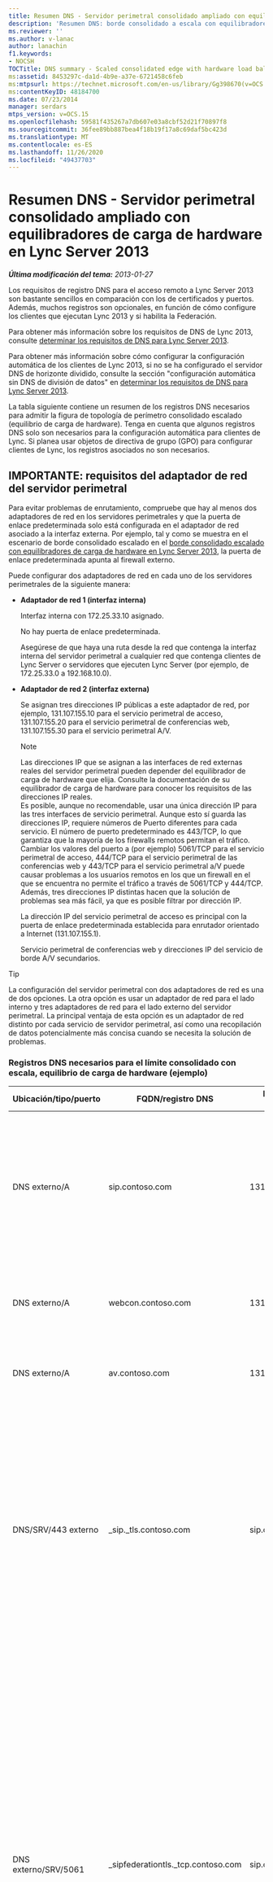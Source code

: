 ```yaml
---
title: Resumen DNS - Servidor perimetral consolidado ampliado con equilibradores de carga de hardware
description: 'Resumen DNS: borde consolidado a escala con equilibradores de carga de hardware.'
ms.reviewer: ''
ms.author: v-lanac
author: lanachin
f1.keywords:
- NOCSH
TOCTitle: DNS summary - Scaled consolidated edge with hardware load balancers
ms:assetid: 8453297c-da1d-4b9e-a37e-6721458c6feb
ms:mtpsurl: https://technet.microsoft.com/en-us/library/Gg398670(v=OCS.15)
ms:contentKeyID: 48184700
ms.date: 07/23/2014
manager: serdars
mtps_version: v=OCS.15
ms.openlocfilehash: 59581f435267a7db607e03a8cbf52d21f70897f8
ms.sourcegitcommit: 36fee89bb887bea4f18b19f17a8c69daf5bc423d
ms.translationtype: MT
ms.contentlocale: es-ES
ms.lasthandoff: 11/26/2020
ms.locfileid: "49437703"
---
```

# <a name="dns-summary---scaled-consolidated-edge-with-hardware-load-balancers-in-lync-server-2013"></a>Resumen DNS - Servidor perimetral consolidado ampliado con equilibradores de carga de hardware en Lync Server 2013

<div data-xmlns="http://www.w3.org/1999/xhtml">

<div class="topic" data-xmlns="http://www.w3.org/1999/xhtml" data-msxsl="urn:schemas-microsoft-com:xslt" data-cs="https://msdn.microsoft.com/">

<div data-asp="https://msdn2.microsoft.com/asp">



</div>

<div id="mainSection">

<div id="mainBody">

<span> </span>

_**Última modificación del tema:** 2013-01-27_

Los requisitos de registro DNS para el acceso remoto a Lync Server 2013 son bastante sencillos en comparación con los de certificados y puertos. Además, muchos registros son opcionales, en función de cómo configure los clientes que ejecutan Lync 2013 y si habilita la Federación.

Para obtener más información sobre los requisitos de DNS de Lync 2013, consulte [determinar los requisitos de DNS para Lync Server 2013](lync-server-2013-determine-dns-requirements.md).

Para obtener más información sobre cómo configurar la configuración automática de los clientes de Lync 2013, si no se ha configurado el servidor DNS de horizonte dividido, consulte la sección "configuración automática sin DNS de división de datos" en [determinar los requisitos de DNS para Lync Server 2013](lync-server-2013-determine-dns-requirements.md).

La tabla siguiente contiene un resumen de los registros DNS necesarios para admitir la figura de topología de perímetro consolidado escalado (equilibrio de carga de hardware). Tenga en cuenta que algunos registros DNS solo son necesarios para la configuración automática para clientes de Lync. Si planea usar objetos de directiva de grupo (GPO) para configurar clientes de Lync, los registros asociados no son necesarios.

<div>

## <a name="important-edge-server-network-adapter-requirements"></a>IMPORTANTE: requisitos del adaptador de red del servidor perimetral

Para evitar problemas de enrutamiento, compruebe que hay al menos dos adaptadores de red en los servidores perimetrales y que la puerta de enlace predeterminada solo está configurada en el adaptador de red asociado a la interfaz externa. Por ejemplo, tal y como se muestra en el escenario de borde consolidado escalado en el [borde consolidado escalado con equilibradores de carga de hardware en Lync Server 2013](lync-server-2013-scaled-consolidated-edge-with-hardware-load-balancers.md), la puerta de enlace predeterminada apunta al firewall externo.

Puede configurar dos adaptadores de red en cada uno de los servidores perimetrales de la siguiente manera:

  - **Adaptador de red 1 (interfaz interna)**
    
    Interfaz interna con 172.25.33.10 asignado.
    
    No hay puerta de enlace predeterminada.
    
    Asegúrese de que haya una ruta desde la red que contenga la interfaz interna del servidor perimetral a cualquier red que contenga clientes de Lync Server o servidores que ejecuten Lync Server (por ejemplo, de 172.25.33.0 a 192.168.10.0).

  - **Adaptador de red 2 (interfaz externa)**
    
    Se asignan tres direcciones IP públicas a este adaptador de red, por ejemplo, 131.107.155.10 para el servicio perimetral de acceso, 131.107.155.20 para el servicio perimetral de conferencias web, 131.107.155.30 para el servicio perimetral A/V.
    
    <div>
    

    > [!NOTE]
    > Las direcciones IP que se asignan a las interfaces de red externas reales del servidor perimetral pueden depender del equilibrador de carga de hardware que elija. Consulte la documentación de su equilibrador de carga de hardware para conocer los requisitos de las direcciones IP reales.<BR>Es posible, aunque no recomendable, usar una única dirección IP para las tres interfaces de servicio perimetral. Aunque esto sí guarda las direcciones IP, requiere números de Puerto diferentes para cada servicio. El número de puerto predeterminado es 443/TCP, lo que garantiza que la mayoría de los firewalls remotos permitan el tráfico. Cambiar los valores del puerto a (por ejemplo) 5061/TCP para el servicio perimetral de acceso, 444/TCP para el servicio perimetral de las conferencias web y 443/TCP para el servicio perimetral a/V puede causar problemas a los usuarios remotos en los que un firewall en el que se encuentra no permite el tráfico a través de 5061/TCP y 444/TCP. Además, tres direcciones IP distintas hacen que la solución de problemas sea más fácil, ya que es posible filtrar por dirección IP.

    
    </div>
    
    La dirección IP del servicio perimetral de acceso es principal con la puerta de enlace predeterminada establecida para enrutador orientado a Internet (131.107.155.1).
    
    Servicio perimetral de conferencias web y direcciones IP del servicio de borde A/V secundarios.

<div>


> [!TIP]
> La configuración del servidor perimetral con dos adaptadores de red es una de dos opciones. La otra opción es usar un adaptador de red para el lado interno y tres adaptadores de red para el lado externo del servidor perimetral. La principal ventaja de esta opción es un adaptador de red distinto por cada servicio de servidor perimetral, así como una recopilación de datos potencialmente más concisa cuando se necesita la solución de problemas.



</div>

### <a name="dns-records-required-for-scaled-consolidated-edge-hardware-load-balanced-example"></a>Registros DNS necesarios para el límite consolidado con escala, equilibrio de carga de hardware (ejemplo)

<table>
<colgroup>
<col style="width: 25%" />
<col style="width: 25%" />
<col style="width: 25%" />
<col style="width: 25%" />
</colgroup>
<thead>
<tr class="header">
<th>Ubicación/tipo/puerto</th>
<th>FQDN/registro DNS</th>
<th>Dirección IP/FQDN</th>
<th>Se asigna a/comentarios</th>
</tr>
</thead>
<tbody>
<tr class="odd">
<td><p>DNS externo/A</p></td>
<td><p>sip.contoso.com</p></td>
<td><p>131.107.155.10</p></td>
<td><p>Interfaz externa de servicio perimetral de acceso (contoso). Repetir según sea necesario para todos los dominios SIP con usuarios habilitados para Lync</p></td>
</tr>
<tr class="even">
<td><p>DNS externo/A</p></td>
<td><p>webcon.contoso.com</p></td>
<td><p>131.107.155.20</p></td>
<td><p>Interfaz externa de servicio perimetral de conferencia Web</p></td>
</tr>
<tr class="odd">
<td><p>DNS externo/A</p></td>
<td><p>av.contoso.com</p></td>
<td><p>131.107.155.30</p></td>
<td><p>Interfaz externa de servicio perimetral A/V</p></td>
</tr>
<tr class="even">
<td><p>DNS/SRV/443 externo</p></td>
<td><p>_sip._tls.contoso.com</p></td>
<td><p>sip.contoso.com</p></td>
<td><p>Interfaz externa de servicio perimetral de acceso. Necesario para que la configuración automática de los clientes de Lync 2013 y Lync 2010 funcione de forma externa. Repita el procedimiento según sea necesario para todos los dominios SIP con usuarios habilitados para Lync.</p></td>
</tr>
<tr class="odd">
<td><p>DNS externo/SRV/5061</p></td>
<td><p>_sipfederationtls._tcp.contoso.com</p></td>
<td><p>sip.contoso.com</p></td>
<td><p>Servicio perimetral de acceso SIP interfaz externa necesaria para la detección automática de DNS de los socios federados conocidos como "dominio SIP permitido" (denominado Federación mejorada en versiones anteriores). Repita el procedimiento según sea necesario para todos los dominios SIP con usuarios habilitados para Lync y los clientes móviles de Microsoft Lync que usan el servicio de notificaciones Push o el servicio de notificaciones push de Apple</p></td>
</tr>
<tr class="even">
<td><p>DNS/A interno</p></td>
<td><p>lsedge.contoso.net</p></td>
<td><p>172.25.33.10</p></td>
<td><p>Interfaz interna de Edge consolidado</p></td>
</tr>
</tbody>
</table>


</div>

</div>

<span> </span>

</div>

</div>

</div>


